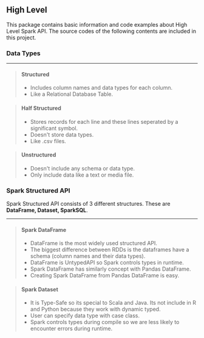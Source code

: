 ## High Level
This package contains basic information and code examples about High Level Spark API. The source codes of the following contents are included in this project.
### Data Types
___
>#### Structured
>* Includes column names and data types for each column.
>* Like a Relational Database Table.

>#### Half Structured
>* Stores records for each line and these lines seperated by a significant symbol.
>* Doesn't store data types.
>* Like .csv files.

>#### Unstructured
>* Doesn't include any schema or data type.
>* Only include data like a text or media file.


### Spark Structured API
Spark Structured API consists of 3 different structures. These are **DataFrame, Dataset, SparkSQL**.
___

>#### Spark DataFrame
>* DataFrame is the most widely used structured API.
>* The biggest difference between RDDs is the dataframes have a schema (column names and their data types).
>* DataFrame is UntypedAPI so Spark controls types in runtime.
>* Spark DataFrame has similarly concept with Pandas DataFrame.
>* Creating Spark DataFrame from Pandas DataFrame is easy.

>#### Spark Dataset
>* It is Type-Safe so its special to Scala and Java. Its not include in R and Python because they work with dynamic typed. 
>* User can specify data type with case class. 
>* Spark controls types during compile so we are less likely to encounter errors during runtime.

